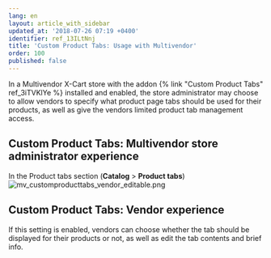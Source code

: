 ```yaml
---
lang: en
layout: article_with_sidebar
updated_at: '2018-07-26 07:19 +0400'
identifier: ref_13ILtNnj
title: 'Custom Product Tabs: Usage with Multivendor'
order: 100
published: false
---
```


In a Multivendor X-Cart store with the addon {% link "Custom Product Tabs" ref_3iTVKlYe %} installed and enabled, the store administrator may choose to allow vendors to specify what product page tabs should be used for their products, as well as give the vendors limited product tab management access.

## Custom Product Tabs: Multivendor store administrator experience

In the Product tabs section (**Catalog** > **Product tabs**)
![mv_customproducttabs_vendor_editable.png]({{site.baseurl}}/attachments/ref_13ILtNnj/mv_customproducttabs_vendor_editable.png)

## Custom Product Tabs: Vendor experience
If this setting is enabled, vendors can choose whether the tab should be displayed for their products or not, as well as edit the tab contents and brief info.
